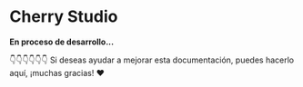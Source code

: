 # Cherry Studio

**En proceso de desarrollo...**

👇👇👇👇👇👇 Si deseas ayudar a mejorar esta documentación, puedes hacerlo aquí, ¡muchas gracias! ❤️ 